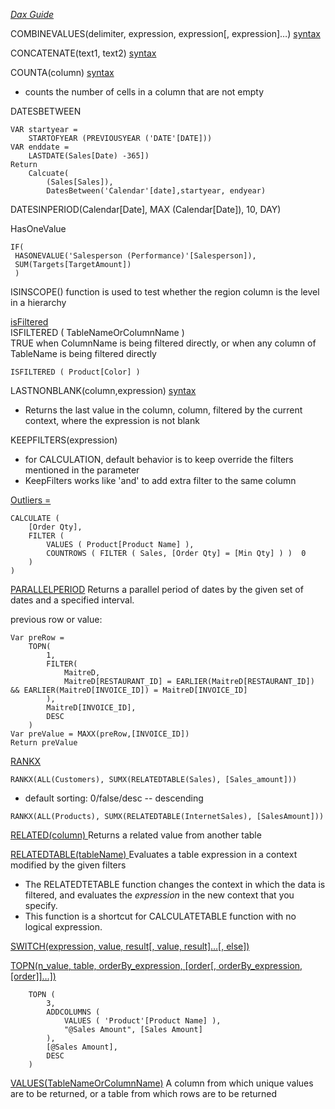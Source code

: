 *[Dax Guide](https://dax.guide/)*

COMBINEVALUES(delimiter, expression, expression[, expression]…) [syntax](https://docs.microsoft.com/en-us/dax/combinevalues-function-dax)


CONCATENATE(text1, text2) [syntax](https://docs.microsoft.com/en-us/dax/concatenate-function-dax)

COUNTA(column) [syntax](https://docs.microsoft.com/en-us/dax/counta-function-dax)
- counts the number of cells in a column that are not empty

DATESBETWEEN
```Sales PYTD =
VAR startyear = 
    STARTOFYEAR (PREVIOUSYEAR ('DATE'[DATE]))
VAR enddate =
    LASTDATE(Sales[Date) -365])
Return
    Calcuate(
        (Sales[Sales]),
        DatesBetween('Calendar'[date],startyear, endyear)

```

DATESINPERIOD(Calendar[Date], MAX (Calendar[Date]), 10, DAY)

HasOneValue
```
IF(
 HASONEVALUE('Salesperson (Performance)'[Salesperson]),
 SUM(Targets[TargetAmount])
 )
 ```

ISINSCOPE() function is used to test whether the region column is the level in a hierarchy


[isFiltered](https://dax.guide/isfiltered/)  
ISFILTERED ( TableNameOrColumnName )                 
TRUE when ColumnName is being filtered directly, or when any column of TableName is being filtered directly  
```
ISFILTERED ( Product[Color] )
```

LASTNONBLANK(column,expression)  [syntax](https://docs.microsoft.com/en-us/dax/lastnonblank-function-dax)
- Returns the last value in the column, column, filtered by the current context, where the expression is not blank

KEEPFILTERS(expression)
- for CALCULATION, default behavior is to keep override the filters mentioned in the parameter
- KeepFilters works like 'and' to add extra filter to the same column

[Outliers =](https://docs.microsoft.com/en-us/learn/modules/perform-analytics-power-bi/3-visuals)
```
CALCULATE (
    [Order Qty],
    FILTER (
        VALUES ( Product[Product Name] ),
        COUNTROWS ( FILTER ( Sales, [Order Qty] = [Min Qty] ) )  0
    )
)
```

[PARALLELPERIOD](https://dax.guide/parallelperiod/)
Returns a parallel period of dates by the given set of dates and a specified interval.

previous row or value:
```rowNum = 
Var preRow =
    TOPN(
        1,
        FILTER(
            MaitreD,
            MaitreD[RESTAURANT_ID] = EARLIER(MaitreD[RESTAURANT_ID]) && EARLIER(MaitreD[INVOICE_ID]) = MaitreD[INVOICE_ID]
        ),
        MaitreD[INVOICE_ID],
        DESC
    )
Var preValue = MAXX(preRow,[INVOICE_ID])
Return preValue
```

[RANKX](https://dax.guide/rankx/)
```
RANKX(ALL(Customers), SUMX(RELATEDTABLE(Sales), [Sales_amount]))
```
- default sorting: 0/false/desc -- descending
```
RANKX(ALL(Products), SUMX(RELATEDTABLE(InternetSales), [SalesAmount]))
```

[RELATED(column)  ](https://docs.microsoft.com/en-us/dax/related-function-dax)
Returns a related value from another table

[RELATEDTABLE(tableName)  ](https://docs.microsoft.com/en-us/dax/relatedtable-function-dax)
Evaluates a table expression in a context modified by the given filters
- The RELATEDTETABLE function changes the context in which the data is filtered, and evaluates the *expression* in the new context that you specify.
- This function is a shortcut for CALCULATETABLE function with no logical expression.

[SWITCH(expression, value, result[, value, result]…[, else])](https://docs.microsoft.com/en-us/dax/switch-function-dax)


[TOPN(n_value, table, orderBy_expression, [order[, orderBy_expression, [order]]…]) ](https://docs.microsoft.com/en-us/dax/topn-function-dax)
```EVALUATE
    TOPN (
        3,
        ADDCOLUMNS (
            VALUES ( 'Product'[Product Name] ),
            "@Sales Amount", [Sales Amount]
        ),
        [@Sales Amount],
        DESC
    )
```

[VALUES(TableNameOrColumnName)](https://docs.microsoft.com/en-us/dax/values-function-dax)
A column from which unique values are to be returned, or a table from which rows are to be returned

